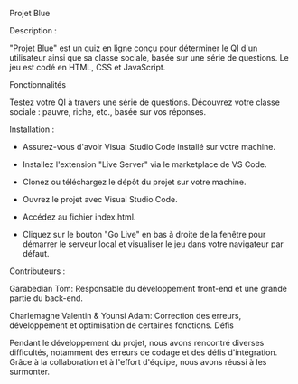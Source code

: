 Projet Blue


Description :

"Projet Blue" est un quiz en ligne conçu pour déterminer le QI d'un utilisateur ainsi que sa classe sociale, basée sur une série de questions. Le jeu est codé en HTML, CSS et JavaScript.

Fonctionnalités

Testez votre QI à travers une série de questions.
Découvrez votre classe sociale : pauvre, riche, etc., basée sur vos réponses.


Installation :

- Assurez-vous d'avoir Visual Studio Code installé sur votre machine.

- Installez l'extension "Live Server" via le marketplace de VS Code.

- Clonez ou téléchargez le dépôt du projet sur votre machine.

- Ouvrez le projet avec Visual Studio Code.

- Accédez au fichier index.html.

- Cliquez sur le bouton "Go Live" en bas à droite de la fenêtre pour démarrer le serveur local et visualiser le jeu dans votre navigateur par défaut.


Contributeurs :

Garabedian Tom: Responsable du développement front-end et une grande partie du back-end.

Charlemagne Valentin & Younsi Adam: Correction des erreurs, développement et optimisation de certaines fonctions.
Défis

Pendant le développement du projet, nous avons rencontré diverses difficultés, notamment des erreurs de codage et des défis d'intégration. Grâce à la collaboration et à l'effort d'équipe, nous avons réussi à les surmonter.

